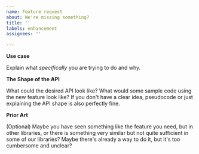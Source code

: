 ```yaml
---
name: Feature request
about: We're missing something?
title: ''
labels: enhancement
assignees: ''

---
```


<!--
**Double-check**

* Maybe this feature is already here?
  - Did you check the latest version of the library?
  - Maybe it's in a form you didn't expect? 
* Do you actually *need* this feature? Maybe restructuring your code would neatly eliminate the problem the feature would be solving.
* Is the library in the horizon the best place for this feature? Maybe it would be better suited for some third-party library?
-->

**Use case**

Explain what *specifically* you are trying to do and why.

**The Shape of the API**

What could the desired API look like? What would some sample code using the new feature look like? If you don't have a clear idea, pseudocode or just explaining the API shape is also perfectly fine.

**Prior Art**

(Optional) Maybe you have seen something like the feature you need, but in other libraries, or there is something very similar but not quite sufficient in some of our libraries? Maybe there's already a way to do it, but it's too cumbersome and unclear?